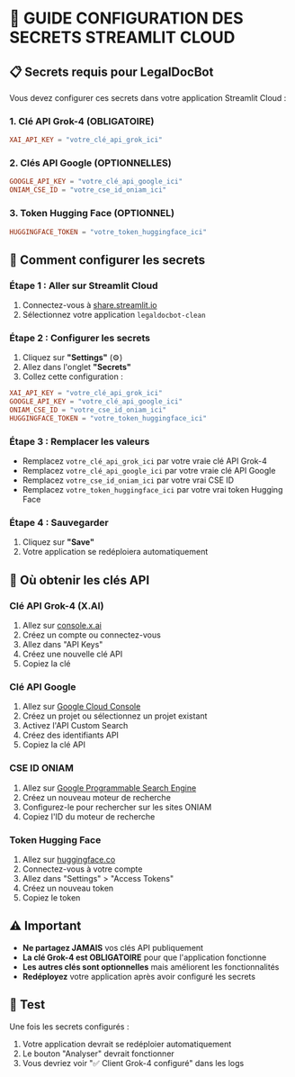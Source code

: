 # 🔐 GUIDE CONFIGURATION DES SECRETS STREAMLIT CLOUD

## 📋 Secrets requis pour LegalDocBot

Vous devez configurer ces secrets dans votre application Streamlit Cloud :

### 1. **Clé API Grok-4 (OBLIGATOIRE)**
```toml
XAI_API_KEY = "votre_clé_api_grok_ici"
```

### 2. **Clés API Google (OPTIONNELLES)**
```toml
GOOGLE_API_KEY = "votre_clé_api_google_ici"
ONIAM_CSE_ID = "votre_cse_id_oniam_ici"
```

### 3. **Token Hugging Face (OPTIONNEL)**
```toml
HUGGINGFACE_TOKEN = "votre_token_huggingface_ici"
```

## 🚀 Comment configurer les secrets

### **Étape 1 : Aller sur Streamlit Cloud**
1. Connectez-vous à [share.streamlit.io](https://share.streamlit.io)
2. Sélectionnez votre application `legaldocbot-clean`

### **Étape 2 : Configurer les secrets**
1. Cliquez sur **"Settings"** (⚙️)
2. Allez dans l'onglet **"Secrets"**
3. Collez cette configuration :

```toml
XAI_API_KEY = "votre_clé_api_grok_ici"
GOOGLE_API_KEY = "votre_clé_api_google_ici"
ONIAM_CSE_ID = "votre_cse_id_oniam_ici"
HUGGINGFACE_TOKEN = "votre_token_huggingface_ici"
```

### **Étape 3 : Remplacer les valeurs**
- Remplacez `votre_clé_api_grok_ici` par votre vraie clé API Grok-4
- Remplacez `votre_clé_api_google_ici` par votre vraie clé API Google
- Remplacez `votre_cse_id_oniam_ici` par votre vrai CSE ID
- Remplacez `votre_token_huggingface_ici` par votre vrai token Hugging Face

### **Étape 4 : Sauvegarder**
1. Cliquez sur **"Save"**
2. Votre application se redéploiera automatiquement

## 🔑 Où obtenir les clés API

### **Clé API Grok-4 (X.AI)**
1. Allez sur [console.x.ai](https://console.x.ai)
2. Créez un compte ou connectez-vous
3. Allez dans "API Keys"
4. Créez une nouvelle clé API
5. Copiez la clé

### **Clé API Google**
1. Allez sur [Google Cloud Console](https://console.cloud.google.com)
2. Créez un projet ou sélectionnez un projet existant
3. Activez l'API Custom Search
4. Créez des identifiants API
5. Copiez la clé API

### **CSE ID ONIAM**
1. Allez sur [Google Programmable Search Engine](https://programmablesearchengine.google.com)
2. Créez un nouveau moteur de recherche
3. Configurez-le pour rechercher sur les sites ONIAM
4. Copiez l'ID du moteur de recherche

### **Token Hugging Face**
1. Allez sur [huggingface.co](https://huggingface.co)
2. Connectez-vous à votre compte
3. Allez dans "Settings" > "Access Tokens"
4. Créez un nouveau token
5. Copiez le token

## ⚠️ Important

- **Ne partagez JAMAIS** vos clés API publiquement
- **La clé Grok-4 est OBLIGATOIRE** pour que l'application fonctionne
- **Les autres clés sont optionnelles** mais améliorent les fonctionnalités
- **Redéployez** votre application après avoir configuré les secrets

## 🎯 Test

Une fois les secrets configurés :
1. Votre application devrait se redéploier automatiquement
2. Le bouton "Analyser" devrait fonctionner
3. Vous devriez voir "✅ Client Grok-4 configuré" dans les logs 